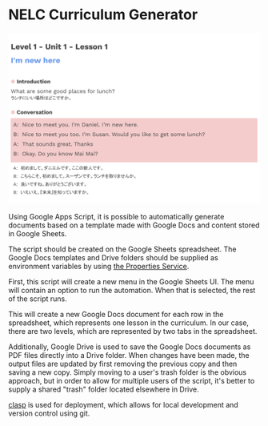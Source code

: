 # NELC Curriculum Generator

![An example lesson handout](/nelc.png)

Using Google Apps Script, it is possible to automatically generate documents based on a template made with Google Docs and content stored in Google Sheets.

The script should be created on the Google Sheets spreadsheet. The Google Docs templates and Drive folders should be supplied as environment variables by using [the Properties Service](https://developers.google.com/apps-script/guides/properties#manage_script_properties_manually).

First, this script will create a new menu in the Google Sheets UI. The menu will contain an option to run the automation. When that is selected, the rest of the script runs.

This will create a new Google Docs document for each row in the spreadsheet, which represents one lesson in the curriculum. In our case, there are two levels, which are represented by two tabs in the spreadsheet.

Additionally, Google Drive is used to save the Google Docs documents as PDF files directly into a Drive folder. When changes have been made, the output files are updated by first removing the previous copy and then saving a new copy. Simply moving to a user's trash folder is the obvious approach, but in order to allow for multiple users of the script, it's better to supply a shared "trash" folder located elsewhere in Drive.

[clasp](https://developers.google.com/apps-script/guides/clasp) is used for deployment, which allows for local development and version control using git.
